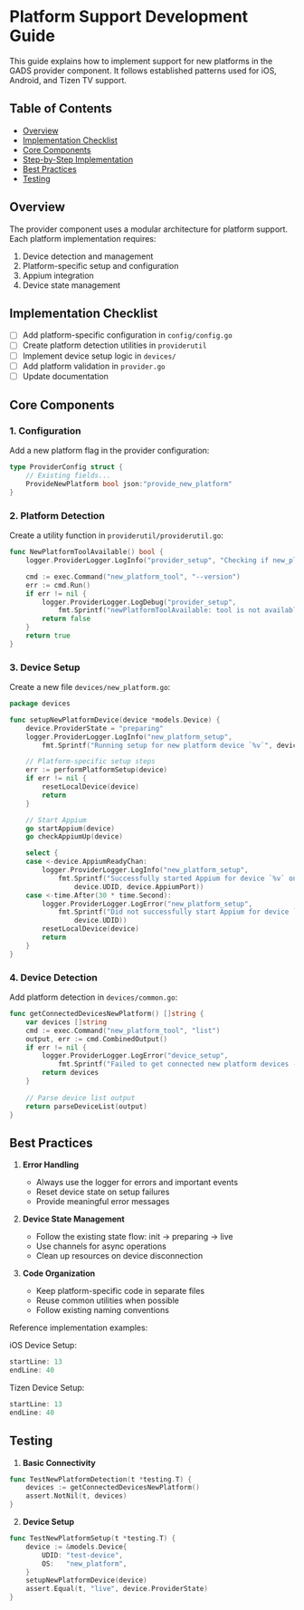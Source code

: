 # Platform Support Development Guide

This guide explains how to implement support for new platforms in the GADS provider component. It follows established patterns used for iOS, Android, and Tizen TV support.

## Table of Contents
- [Overview](#overview)
- [Implementation Checklist](#implementation-checklist)
- [Core Components](#core-components)
- [Step-by-Step Implementation](#step-by-step-implementation)
- [Best Practices](#best-practices)
- [Testing](#testing)

## Overview

The provider component uses a modular architecture for platform support. Each platform implementation requires:
1. Device detection and management
2. Platform-specific setup and configuration
3. Appium integration
4. Device state management

## Implementation Checklist

- [ ] Add platform-specific configuration in `config/config.go`
- [ ] Create platform detection utilities in `providerutil`
- [ ] Implement device setup logic in `devices/`
- [ ] Add platform validation in `provider.go`
- [ ] Update documentation

## Core Components

### 1. Configuration

Add a new platform flag in the provider configuration: 

```go
type ProviderConfig struct {
    // Existing fields...
    ProvideNewPlatform bool json:"provide_new_platform"
}
```

### 2. Platform Detection

Create a utility function in `providerutil/providerutil.go`:

```go
func NewPlatformToolAvailable() bool {
    logger.ProviderLogger.LogInfo("provider_setup", "Checking if new_platform_tool is set up and available on the host PATH")

    cmd := exec.Command("new_platform_tool", "--version")
    err := cmd.Run()
    if err != nil {
        logger.ProviderLogger.LogDebug("provider_setup", 
            fmt.Sprintf("newPlatformToolAvailable: tool is not available or command failed - %s", err))
        return false
    }
    return true
}
```

### 3. Device Setup

Create a new file `devices/new_platform.go`:

```go
package devices

func setupNewPlatformDevice(device *models.Device) {
    device.ProviderState = "preparing"
    logger.ProviderLogger.LogInfo("new_platform_setup", 
        fmt.Sprintf("Running setup for new platform device `%v`", device.UDID))

    // Platform-specific setup steps
    err := performPlatformSetup(device)
    if err != nil {
        resetLocalDevice(device)
        return
    }

    // Start Appium
    go startAppium(device)
    go checkAppiumUp(device)

    select {
    case <-device.AppiumReadyChan:
        logger.ProviderLogger.LogInfo("new_platform_setup", 
            fmt.Sprintf("Successfully started Appium for device `%v` on port %v", 
                device.UDID, device.AppiumPort))
    case <-time.After(30 * time.Second):
        logger.ProviderLogger.LogError("new_platform_setup", 
            fmt.Sprintf("Did not successfully start Appium for device `%v` in 30 seconds", 
                device.UDID))
        resetLocalDevice(device)
        return
    }
}
```

### 4. Device Detection

Add platform detection in `devices/common.go`:

```go
func getConnectedDevicesNewPlatform() []string {
    var devices []string
    cmd := exec.Command("new_platform_tool", "list")
    output, err := cmd.CombinedOutput()
    if err != nil {
        logger.ProviderLogger.LogError("device_setup", 
            fmt.Sprintf("Failed to get connected new platform devices - %s", err))
        return devices
    }
    
    // Parse device list output
    return parseDeviceList(output)
}
```

## Best Practices

1. **Error Handling**
   - Always use the logger for errors and important events
   - Reset device state on setup failures
   - Provide meaningful error messages

2. **Device State Management**
   - Follow the existing state flow: init → preparing → live
   - Use channels for async operations
   - Clean up resources on device disconnection

3. **Code Organization**
   - Keep platform-specific code in separate files
   - Reuse common utilities when possible
   - Follow existing naming conventions

Reference implementation examples:

iOS Device Setup:
```go:provider/devices/ios.go
startLine: 13
endLine: 40
```

Tizen Device Setup:
```go:provider/devices/tizen.go
startLine: 13
endLine: 40
```

## Testing

1. **Basic Connectivity**
```go
func TestNewPlatformDetection(t *testing.T) {
    devices := getConnectedDevicesNewPlatform()
    assert.NotNil(t, devices)
}
```

2. **Device Setup**
```go
func TestNewPlatformSetup(t *testing.T) {
    device := &models.Device{
        UDID: "test-device",
        OS:   "new_platform",
    }
    setupNewPlatformDevice(device)
    assert.Equal(t, "live", device.ProviderState)
}
```